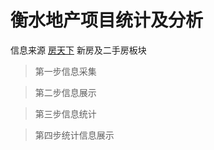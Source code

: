 # 衡水地产项目统计及分析

信息来源 [房天下](http://esf.hs.fang.com/) 新房及二手房板块

> 第一步信息采集


> 第二步信息展示

> 第三步信息统计


> 第四步统计信息展示